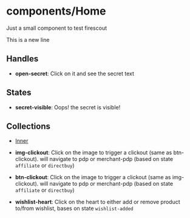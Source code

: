 <!-- firescout-component -->

# components/Home

Just a small component to test firescout

This is a new line

## Handles

- **open-secret**: Click on it and see the secret text

## States

- **secret-visible**: Oops! the secret is visible!



## Collections

- [Inner](./Inner/README.md)


- **img-clickout**: Click on the image to trigger a clickout (same as btn-clickout). will navigate to pdp or merchant-pdp (based on state `affiliate` or `directbuy`)
- **btn-clickout**: Click on the image to trigger a clickout (same as img-clickout). will navigate to pdp or merchant-pdp (based on state `affiliate` or `directbuy`)
- **wishlist-heart**: Click on the heart to either add or remove product to/from wishlist, bases on state `wishlist-added`